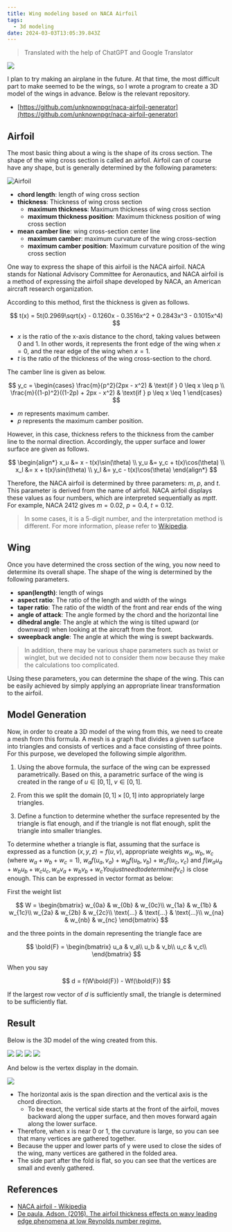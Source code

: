 ```yaml
---
title: Wing modeling based on NACA Airfoil
tags:
  - 3d modeling
date: 2024-03-03T13:05:39.843Z
---
```


> Translated with the help of ChatGPT and Google Translator

![](imgs/graph-model-default.png)

I plan to try making an airplane in the future. At that time, the most difficult part to make seemed to be the wings, so I wrote a program to create a 3D model of the wings in advance. Below is the relevant repository.

- [https://github.com/unknownpgr/naca-airfoil-generator](https://github.com/unknownpgr/naca-airfoil-generator)

## Airfoil

The most basic thing about a wing is the shape of its cross section. The shape of the wing cross section is called an airfoil. Airfoil can of course have any shape, but is generally determined by the following parameters:

![Airfoil](imgs/params.png)

- **chord length**: length of wing cross section
- **thickness**: Thickness of wing cross section
  - **maximum thickness**: Maximum thickness of wing cross section
  - **maximum thickness position**: Maximum thickness position of wing cross section
- **mean camber line**: wing cross-section center line
  - **maximum camber**: maximum curvature of the wing cross-section
  - **maximum camber position**: Maximum curvature position of the wing cross section

One way to express the shape of this airfoil is the NACA airfoil. NACA stands for National Advisory Committee for Aeronautics, and NACA airfoil is a method of expressing the airfoil shape developed by NACA, an American aircraft research organization.

According to this method, first the thickness is given as follows.

$$
t(x) = 5t(0.2969\sqrt{x} - 0.1260x - 0.3516x^2 + 0.2843x^3 - 0.1015x^4)
$$

- $x$ is the ratio of the x-axis distance to the chord, taking values between 0 and 1. In other words, it represents the front edge of the wing when $x=0$, and the rear edge of the wing when $x=1$.
- $t$ is the ratio of the thickness of the wing cross-section to the chord.

The camber line is given as below.

$$
y_c = \begin{cases}
   \frac{m}{p^2}(2px - x^2) & \text{if } 0 \leq x \leq p \\
   \frac{m}{(1-p)^2}((1-2p) + 2px - x^2) & \text{if } p \leq x \leq 1
\end{cases}
$$

- $m$ represents maximum camber.
- $p$ represents the maximum camber position.

However, in this case, thickness refers to the thickness from the camber line to the normal direction. Accordingly, the upper surface and lower surface are given as follows.

$$
\begin{align*}
   x_u &= x - t(x)\sin(\theta) \\
   y_u &= y_c + t(x)\cos(\theta) \\
   x_l &= x + t(x)\sin(\theta) \\
   y_l &= y_c - t(x)\cos(\theta)
\end{align*}
$$

Therefore, the NACA airfoil is determined by three parameters: $m$, $p$, and $t$. This parameter is derived from the name of airfoil. NACA airfoil displays these values as four numbers, which are interpreted sequentially as $mptt$. For example, NACA 2412 gives $m=0.02$, $p=0.4$, $t=0.12$.

> In some cases, it is a 5-digit number, and the interpretation method is different. For more information, please refer to [Wikipedia](https://en.wikipedia.org/wiki/NACA_airfoil).

## Wing

Once you have determined the cross section of the wing, you now need to determine its overall shape. The shape of the wing is determined by the following parameters.

- **span(length)**: length of wings
- **aspect ratio**: The ratio of the length and width of the wings
- **taper ratio**: The ratio of the width of the front and rear ends of the wing
- **angle of attack**: The angle formed by the chord and the horizontal line
- **dihedral angle**: The angle at which the wing is tilted upward (or downward) when looking at the aircraft from the front.
- **sweepback angle**: The angle at which the wing is swept backwards.

> In addition, there may be various shape parameters such as twist or winglet, but we decided not to consider them now because they make the calculations too complicated.

Using these parameters, you can determine the shape of the wing. This can be easily achieved by simply applying an appropriate linear transformation to the airfoil.

## Model Generation

Now, in order to create a 3D model of the wing from this, we need to create a mesh from this formula. A mesh is a graph that divides a given surface into triangles and consists of vertices and a face consisting of three points. For this purpose, we developed the following simple algorithm.

1. Using the above formula, the surface of the wing can be expressed parametrically. Based on this, a parametric surface of the wing is created in the range of $u\in[0,1]$, $v\in[0,1]$.

1. From this we split the domain $[0,1]\times[0,1]$ into appropriately large triangles.

1. Define a function to determine whether the surface represented by the triangle is flat enough, and if the triangle is not flat enough, split the triangle into smaller triangles.

To determine whether a triangle is flat, assuming that the surface is expressed as a function $(x,y,z)=f(u,v)$, appropriate weights $w_a, w_b, w_c$ (where $w_a+w_b+w_c= 1$), $w_a f(u_a,v_a) + w_b f(u_b,v_b) + w_c f(u_c,v_c)$ and $f(w_a u_a + w_b u_b + w_c u_c, w_a v_a + w_b v_b + w_c You just need to determine if v_c)$ is close enough. This can be expressed in vector format as below:

First the weight list

$$
W = \begin{bmatrix}
   w_{0a} & w_{0b} & w_{0c}\\
   w_{1a} & w_{1b} & w_{1c}\\
   w_{2a} & w_{2b} & w_{2c}\\
   \text{...} & \text{...} & \text{...}\\
   w_{na} & w_{nb} & w_{nc}
\end{bmatrix}
$$

and the three points in the domain representing the triangle face are

$$
\bold{F} = \begin{bmatrix}
   u_a & v_a\\
   u_b & v_b\\
   u_c & v_c\\
\end{bmatrix}
$$

When you say

$$
d = f(W\bold{F}) - Wf(\bold{F})
$$

If the largest row vector of $d$ is sufficiently small, the triangle is determined to be sufficiently flat.

## Result

Below is the 3D model of the wing created from this.

![](imgs/graph-model-default.png)
![](imgs/graph-model-front.png)
![](imgs/graph-model-right.png)
![](imgs/graph-model-top.png)

And below is the vertex display in the domain.

![](imgs/graph-vertices.png)

- The horizontal axis is the span direction and the vertical axis is the chord direction.
  - To be exact, the vertical side starts at the front of the airfoil, moves backward along the upper surface, and then moves forward again along the lower surface.
- Therefore, when x is near 0 or 1, the curvature is large, so you can see that many vertices are gathered together.
- Because the upper and lower parts of y were used to close the sides of the wing, many vertices are gathered in the folded area.
- The side part after the fold is flat, so you can see that the vertices are small and evenly gathered.

## References

- [NACA airfoil - Wikipedia](https://en.wikipedia.org/wiki/NACA_airfoil)
- [De paula, Adson. (2016). The airfoil thickness effects on wavy leading edge phenomena at low Reynolds number regime. ](https://www.researchgate.net/figure/Main-geometric-parameters-of-an-aerodynamic-airfoil_fig22_305044784)

